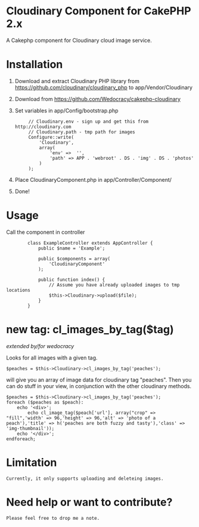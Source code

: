 Cloudinary Component for CakePHP 2.x
====================================
A Cakephp component for Cloudinary cloud image service.

# Installation
1. Download and extract Cloudinary PHP library from https://github.com/cloudinary/cloudinary_php to app/Vendor/Cloudinary

2. Download from https://github.com/Wedocracy/cakephp-cloudinary

3. Set variables in app/Config/bootstrap.php

			// Cloudinary.env - sign up and get this from http://cloudinary.com
			// Cloudinary.path - tmp path for images
			Configure::write(
				'Cloudinary', 
				array(
					'env' =>  '',
					'path' => APP . 'webroot' . DS . 'img' . DS . 'photos'
				)
			);

4. Place CloudinaryComponent.php in app/Controller/Component/

5. Done!

# Usage

Call the component in controller

			class ExampleController extends AppController {
				public $name = 'Example';

				public $components = array(
					'CloudinaryComponent'
				);

				public function index() {
					// Assume you have already uploaded images to tmp locations
					$this->Cloudinary->upload($file);
				}
			}	

# new tag: cl_images_by_tag($tag) 

*extended by/for wedocracy*

Looks for all images with a given tag.

	$peaches = $this->Cloudinary->cl_images_by_tag('peaches');
	
will give you an array of image data for cloudinary tag "peaches". Then you can do stuff in your view, in conjunction with the other cloudinary methods.

	$peaches = $this->Cloudinary->cl_images_by_tag('peaches');
	foreach ($peaches as $peach):
		echo '<div>';
			echo cl_image_tag($peach['url'], array("crop" => "fill",'width' => 96,'height' => 96,'alt' => 'photo of a peach'),'title' => h('peaches are both fuzzy and tasty'),'class' => 'img-thumbnail'));
		echo '</div>';
	endforeach;

	
# Limitation
	Currently, it only supports uploading and deleteing images. 

# Need help or want to contribute?
	Please feel free to drop me a note.
	
	